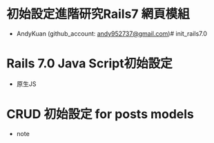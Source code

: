 # 初始設定進階研究Rails7 網頁模組
- AndyKuan (github_account: andy952737@gmail.com)# init_rails7.0

# Rails 7.0 Java Script初始設定
- 原生JS

# CRUD 初始設定 for posts models
- note
